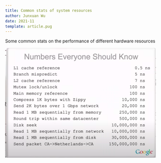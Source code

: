 ```yaml
---
title: Common stats of system resources
author: Junxuan Wu
date: 2021-11
template: article.pug
---
```


Some common stats on the performance of different hardware resources

<span class="more"></span>
![Numbers Everyone should know](common.png)
